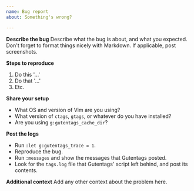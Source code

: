 ```yaml
---
name: Bug report
about: Something's wrong?

---
```


**Describe the bug**
Describe what the bug is about, and what you expected. Don't forget to format things nicely with Markdown. If applicable, post screenshots.

**Steps to reproduce**
1. Do this '...'
2. Do that '...'
3. Etc.

**Share your setup**
- What OS and version of Vim are you using?
- What version of `ctags`, `gtags`, or whatever do you have installed?
- Are you using `g:gutentags_cache_dir`?

**Post the logs**
- Run `:let g:gutentags_trace = 1`.
- Reproduce the bug.
- Run `:messages` and show the messages that Gutentags posted.
- Look for the `tags.log` file that Gutentags' script left behind, and post its contents.

**Additional context**
Add any other context about the problem here.
